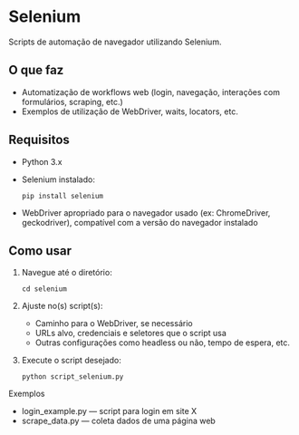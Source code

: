 # Selenium

Scripts de automação de navegador utilizando Selenium.

## O que faz

- Automatização de workflows web (login, navegação, interações com formulários, scraping, etc.)
- Exemplos de utilização de WebDriver, waits, locators, etc.

## Requisitos

- Python 3.x
- Selenium instalado:

  `pip install selenium`

- WebDriver apropriado para o navegador usado (ex: ChromeDriver, geckodriver), compatível com a versão do navegador instalado

## Como usar

1. Navegue até o diretório:

   `cd selenium`

2. Ajuste no(s) script(s):
   - Caminho para o WebDriver, se necessário
   - URLs alvo, credenciais e seletores que o script usa
   - Outras configurações como headless ou não, tempo de espera, etc.

3. Execute o script desejado:

   `python script_selenium.py`

Exemplos

- login_example.py — script para login em site X
- scrape_data.py — coleta dados de uma página web
